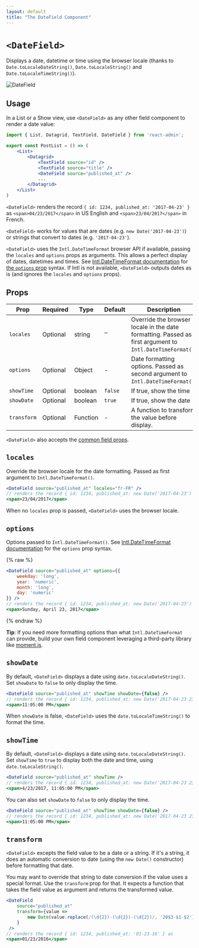 ```yaml
---
layout: default
title: "The DateField Component"
---
```


# `<DateField>`

Displays a date, datetime or time using the browser locale (thanks to `Date.toLocaleDateString()`, `Date.toLocaleString()` and `Date.toLocaleTimeString()`).

![DateField](./img/DateField.png)

## Usage

In a List or a Show view, use `<DateField>` as any other field component to render a date value:

```jsx
import { List, Datagrid, TextField, DateField } from 'react-admin';

export const PostList = () => (
    <List>
        <Datagrid>
            <TextField source="id" />
            <TextField source="title" />
            <DateField source="published_at" />
            ...
        </Datagrid>
    </List>
)
```

`<DateField>` renders the record `{ id: 1234, published_at: '2017-04-23' }` as `<span>04/23/2017</span>` in US English and `<span>23/04/2017</span>` in French.

`<DateField>` works for values that are dates (e.g. `new Date('2017-04-23')`) or strings that convert to dates (e.g. `'2017-04-23'`).

`<DateField>` uses the `Intl.DateTimeFormat` browser API if available, passing the `locales` and `options` props as arguments. This allows a perfect display of dates, datetimes and times. See [Intl.DateTimeFormat documentation](https://developer.mozilla.org/en-US/docs/Web/JavaScript/Reference/Global_Objects/Intl/DateTimeFormat/DateTimeFormat#options) for [the `options` prop](#options) syntax. If Intl is not available, `<DateField>` outputs dates as is (and ignores the `locales` and `options` props).

## Props

| Prop       | Required | Type    | Default | Description                                                                                              |
| ---------- | -------- | ------- | ------- | -------------------------------------------------------------------------------------------------------- |
| `locales`  | Optional | string  | ''      | Override the browser locale in the date formatting. Passed as first argument to `Intl.DateTimeFormat()`. |
| `options`  | Optional | Object  | -       | Date formatting options. Passed as second argument to `Intl.DateTimeFormat()`.                           |
| `showTime` | Optional | boolean | `false` | If true, show the time                                         |
| `showDate` | Optional | boolean | `true` | If true, show the date                                          |
| `transform`| Optional | Function| -       | A function to transform the value before display.                                                      |

`<DateField>` also accepts the [common field props](Fields.md#common-field-props).

## `locales`

Override the browser locale for the date formatting. Passed as first argument to `Intl.DateTimeFormat()`.

```jsx
<DateField source="published_at" locales="fr-FR" />
// renders the record { id: 1234, published_at: new Date('2017-04-23') } as
<span>23/04/2017</span>
```

When no `locales` prop is passed, `<DateField>` uses the browser locale.

## `options`

Options passed to `Intl.DateTimeFormat()`. See [Intl.DateTimeFormat documentation](https://developer.mozilla.org/en-US/docs/Web/JavaScript/Reference/Global_Objects/Intl/DateTimeFormat/DateTimeFormat#options) for the `options` prop syntax.

{% raw %}
```jsx
<DateField source="published_at" options={{
    weekday: 'long',
    year: 'numeric',
    month: 'long',
    day: 'numeric'
}} />
// renders the record { id: 1234, published_at: new Date('2017-04-23') } as
<span>Sunday, April 23, 2017</span>
```
{% endraw %}

**Tip**: If you need more formatting options than what `Intl.DateTimeFormat` can provide, build your own field component leveraging a third-party library like [moment.js](https://momentjs.com/).

## `showDate`

By default, `<DateField>` displays a date using `date.toLocaleDateString()`. Set `showDate` to `false` to only display the time.

```jsx
<DateField source="published_at" showTime showDate={false} />
// renders the record { id: 1234, published_at: new Date('2017-04-23 23:05') } as
<span>11:05:00 PM</span>
```

When `showDate` is false, `<DateField>` uses the `date.toLocaleTimeString()` to format the time.

## `showTime`

By default, `<DateField>` displays a date using `date.toLocaleDateString()`. Set `showTime` to `true` to display both the date and time, using `date.toLocaleString()`.

```jsx
<DateField source="published_at" showTime />
// renders the record { id: 1234, published_at: new Date('2017-04-23 23:05') } as
<span>4/23/2017, 11:05:00 PM</span>
```

You can also set `showDate` to `false` to only display the time.

```jsx
<DateField source="published_at" showTime showDate={false} />
// renders the record { id: 1234, published_at: new Date('2017-04-23 23:05') } as
<span>11:05:00 PM</span>
```

## `transform`

`<DateField>` excepts the field value to be a date or a string. If it's a string, it does an automatic conversion to date (using the `new Date()` constructor) before formatting that date.

You may want to override that string to date conversion if the value uses a special format. Use the `transform` prop for that. It expects a function that takes the field value as argument and returns the transformed value.

```jsx
<DateField 
    source="published_at"
    transform={value =>
        new Date(value.replace(/(\d{2})-(\d{2})-(\d{2})/, '20$3-$1-$2'))
    }
 />
// renders the record { id: 1234, published_at: '01-23-16' } as
<span>01/23/2016</span>
```